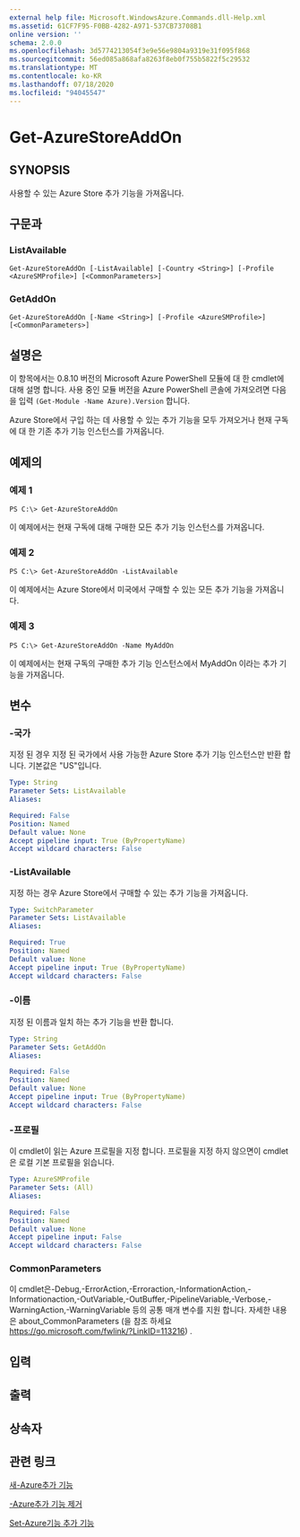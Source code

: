 ```yaml
---
external help file: Microsoft.WindowsAzure.Commands.dll-Help.xml
ms.assetid: 61CF7F95-F0BB-4282-A971-537CB73708B1
online version: ''
schema: 2.0.0
ms.openlocfilehash: 3d5774213054f3e9e56e9804a9319e31f095f868
ms.sourcegitcommit: 56ed085a868afa8263f8eb0f755b5822f5c29532
ms.translationtype: MT
ms.contentlocale: ko-KR
ms.lasthandoff: 07/18/2020
ms.locfileid: "94045547"
---
```

# Get-AzureStoreAddOn

## SYNOPSIS
사용할 수 있는 Azure Store 추가 기능을 가져옵니다.

## 구문과

### ListAvailable
```
Get-AzureStoreAddOn [-ListAvailable] [-Country <String>] [-Profile <AzureSMProfile>] [<CommonParameters>]
```

### GetAddOn
```
Get-AzureStoreAddOn [-Name <String>] [-Profile <AzureSMProfile>] [<CommonParameters>]
```

## 설명은
이 항목에서는 0.8.10 버전의 Microsoft Azure PowerShell 모듈에 대 한 cmdlet에 대해 설명 합니다.
사용 중인 모듈 버전을 Azure PowerShell 콘솔에 가져오려면 다음을 입력 `(Get-Module -Name Azure).Version` 합니다.

Azure Store에서 구입 하는 데 사용할 수 있는 추가 기능을 모두 가져오거나 현재 구독에 대 한 기존 추가 기능 인스턴스를 가져옵니다.

## 예제의

### 예제 1
```
PS C:\> Get-AzureStoreAddOn
```

이 예제에서는 현재 구독에 대해 구매한 모든 추가 기능 인스턴스를 가져옵니다.

### 예제 2
```
PS C:\> Get-AzureStoreAddOn -ListAvailable
```

이 예제에서는 Azure Store에서 미국에서 구매할 수 있는 모든 추가 기능을 가져옵니다.

### 예제 3
```
PS C:\> Get-AzureStoreAddOn -Name MyAddOn
```

이 예제에서는 현재 구독의 구매한 추가 기능 인스턴스에서 MyAddOn 이라는 추가 기능을 가져옵니다.

## 변수

### -국가
지정 된 경우 지정 된 국가에서 사용 가능한 Azure Store 추가 기능 인스턴스만 반환 합니다.
기본값은 "US"입니다.

```yaml
Type: String
Parameter Sets: ListAvailable
Aliases: 

Required: False
Position: Named
Default value: None
Accept pipeline input: True (ByPropertyName)
Accept wildcard characters: False
```

### -ListAvailable
지정 하는 경우 Azure Store에서 구매할 수 있는 추가 기능을 가져옵니다.

```yaml
Type: SwitchParameter
Parameter Sets: ListAvailable
Aliases: 

Required: True
Position: Named
Default value: None
Accept pipeline input: True (ByPropertyName)
Accept wildcard characters: False
```

### -이름
지정 된 이름과 일치 하는 추가 기능을 반환 합니다.

```yaml
Type: String
Parameter Sets: GetAddOn
Aliases: 

Required: False
Position: Named
Default value: None
Accept pipeline input: True (ByPropertyName)
Accept wildcard characters: False
```

### -프로필
이 cmdlet이 읽는 Azure 프로필을 지정 합니다.
프로필을 지정 하지 않으면이 cmdlet은 로컬 기본 프로필을 읽습니다.

```yaml
Type: AzureSMProfile
Parameter Sets: (All)
Aliases: 

Required: False
Position: Named
Default value: None
Accept pipeline input: False
Accept wildcard characters: False
```

### CommonParameters
이 cmdlet은-Debug,-ErrorAction,-Erroraction,-InformationAction,-Informationaction,-OutVariable,-OutBuffer,-PipelineVariable,-Verbose,-WarningAction,-WarningVariable 등의 공통 매개 변수를 지원 합니다. 자세한 내용은 about_CommonParameters (을 참조 하세요 https://go.microsoft.com/fwlink/?LinkID=113216) .

## 입력

## 출력

## 상속자

## 관련 링크

[새-Azure추가 기능](./New-AzureStoreAddOn.md)

[-Azure추가 기능 제거](./Remove-AzureStoreAddOn.md)

[Set-Azure기능 추가 기능](./Set-AzureStoreAddOn.md)


